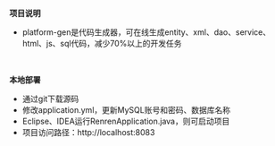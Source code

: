 **项目说明** 
- platform-gen是代码生成器，可在线生成entity、xml、dao、service、html、js、sql代码，减少70%以上的开发任务
<br> 


 **本地部署**
- 通过git下载源码
- 修改application.yml，更新MySQL账号和密码、数据库名称
- Eclipse、IDEA运行RenrenApplication.java，则可启动项目
- 项目访问路径：http://localhost:8083

